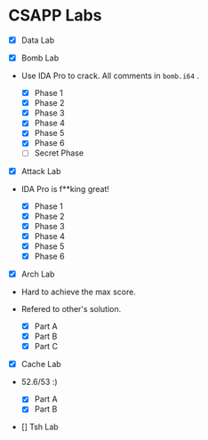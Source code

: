 # CSAPP Labs

- [x] Data Lab


- [x] Bomb Lab

- Use IDA Pro to crack. All comments in `bomb.i64` .

  - [x] Phase 1
  - [x] Phase 2
  - [x] Phase 3
  - [x] Phase 4
  - [x] Phase 5
  - [x] Phase 6
  - [ ] Secret Phase

- [x] Attack Lab

- IDA Pro is f**king great!

  - [x] Phase 1
  - [x] Phase 2
  - [x] Phase 3
  - [x] Phase 4
  - [x] Phase 5
  - [x] Phase 6

- [x] Arch Lab

- Hard to achieve the max score. 
- Refered to other's solution.

  - [x] Part A
  - [x] Part B
  - [x] Part C

- [x] Cache Lab

- 52.6/53 :)

  - [x] Part A
  - [x] Part B

- [] Tsh Lab
